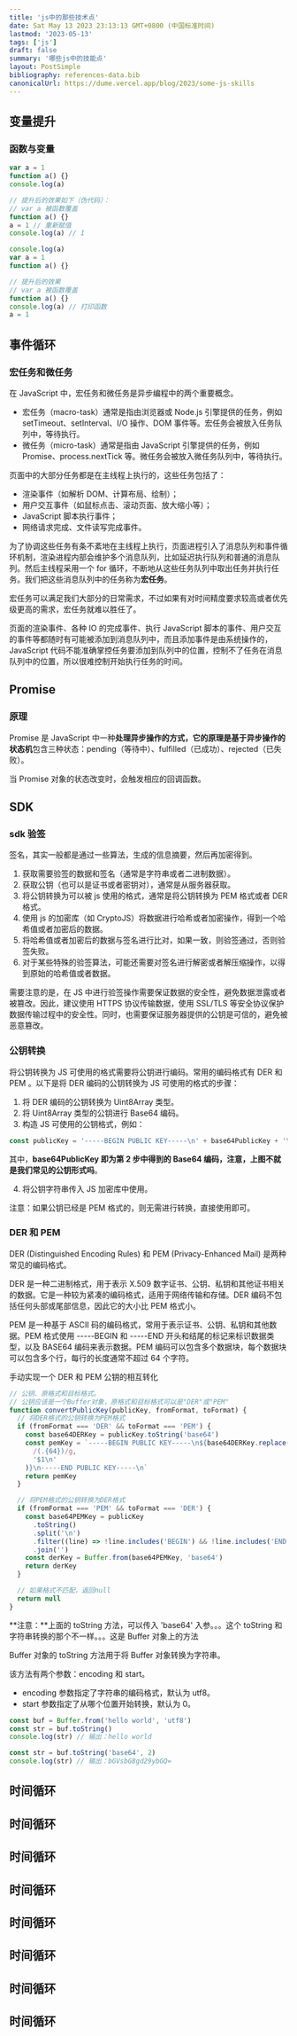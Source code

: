 ```yaml
---
title: 'js中的那些技术点'
date: Sat May 13 2023 23:13:13 GMT+0800 (中国标准时间)
lastmod: '2023-05-13'
tags: ['js']
draft: false
summary: '哪些js中的技能点'
layout: PostSimple
bibliography: references-data.bib
canonicalUrl: https://dume.vercel.app/blog/2023/some-js-skills
---
```


## 变量提升

### 函数与变量

```js
var a = 1
function a() {}
console.log(a)

// 提升后的效果如下（伪代码）：
// var a 被函数覆盖
function a() {}
a = 1 // 重新赋值
console.log(a) // 1
```

```js
console.log(a)
var a = 1
function a() {}

// 提升后的效果
// var a 被函数覆盖
function a() {}
console.log(a) // 打印函数
a = 1
```

## 事件循环

### 宏任务和微任务

在 JavaScript 中，宏任务和微任务是异步编程中的两个重要概念。

- 宏任务（macro-task）通常是指由浏览器或 Node.js 引擎提供的任务，例如 setTimeout、setInterval、I/O 操作、DOM 事件等。宏任务会被放入任务队列中，等待执行。
- 微任务（micro-task）通常是指由 JavaScript 引擎提供的任务，例如 Promise、process.nextTick 等。微任务会被放入微任务队列中，等待执行。

页面中的大部分任务都是在主线程上执行的，这些任务包括了：

- 渲染事件（如解析 DOM、计算布局、绘制）；
- 用户交互事件（如鼠标点击、滚动页面、放大缩小等）；
- JavaScript 脚本执行事件；
- 网络请求完成、文件读写完成事件。

为了协调这些任务有条不紊地在主线程上执行，页面进程引入了消息队列和事件循环机制，渲染进程内部会维护多个消息队列，比如延迟执行队列和普通的消息队列。然后主线程采用一个 for 循环，不断地从这些任务队列中取出任务并执行任务。我们把这些消息队列中的任务称为**宏任务**。

宏任务可以满足我们大部分的日常需求，不过如果有对时间精度要求较高或者优先级更高的需求，宏任务就难以胜任了。

页面的渲染事件、各种 IO 的完成事件、执行 JavaScript 脚本的事件、用户交互的事件等都随时有可能被添加到消息队列中，而且添加事件是由系统操作的，JavaScript 代码不能准确掌控任务要添加到队列中的位置，控制不了任务在消息队列中的位置，所以很难控制开始执行任务的时间。

## Promise

### 原理

Promise 是 JavaScript 中一种**处理异步操作的方式，它的原理是基于异步操作的状态机**包含三种状态：pending（等待中）、fulfilled（已成功）、rejected（已失败）。

当 Promise 对象的状态改变时，会触发相应的回调函数。

## SDK

### sdk 验签

签名，其实一般都是通过一些算法，生成的信息摘要，然后再加密得到。

1. 获取需要验签的数据和签名（通常是字符串或者二进制数据）。
2. 获取公钥（也可以是证书或者密钥对），通常是从服务器获取。
3. 将公钥转换为可以被 js 使用的格式，通常是将公钥转换为 PEM 格式或者 DER 格式。
4. 使用 js 的加密库（如 CryptoJS）将数据进行哈希或者加密操作，得到一个哈希值或者加密后的数据。
5. 将哈希值或者加密后的数据与签名进行比对，如果一致，则验签通过，否则验签失败。
6. 对于某些特殊的验签算法，可能还需要对签名进行解密或者解压缩操作，以得到原始的哈希值或者数据。

需要注意的是，在 JS 中进行验签操作需要保证数据的安全性，避免数据泄露或者被篡改。因此，建议使用 HTTPS 协议传输数据，使用 SSL/TLS 等安全协议保护数据传输过程中的安全性。同时，也需要保证服务器提供的公钥是可信的，避免被恶意篡改。

### 公钥转换

将公钥转换为 JS 可使用的格式需要将公钥进行编码。常用的编码格式有 DER 和 PEM 。以下是将 DER 编码的公钥转换为 JS 可使用的格式的步骤：

1. 将 DER 编码的公钥转换为 Uint8Array 类型。
2. 将 Uint8Array 类型的公钥进行 Base64 编码。
3. 构造 JS 可使用的公钥格式，例如：

```js
const publicKey = '-----BEGIN PUBLIC KEY-----\n' + base64PublicKey + '\n-----END PUBLIC KEY-----'
```

其中，**base64PublicKey 即为第 2 步中得到的 Base64 编码，注意，上图不就是我们常见的公钥形式吗**。

4. 将公钥字符串传入 JS 加密库中使用。

注意：如果公钥已经是 PEM 格式的，则无需进行转换，直接使用即可。

### DER 和 PEM

DER (Distinguished Encoding Rules) 和 PEM (Privacy-Enhanced Mail) 是两种常见的编码格式。

DER 是一种二进制格式，用于表示 X.509 数字证书、公钥、私钥和其他证书相关的数据。它是一种较为紧凑的编码格式，适用于网络传输和存储。DER 编码不包括任何头部或尾部信息，因此它的大小比 PEM 格式小。

PEM 是一种基于 ASCII 码的编码格式，常用于表示证书、公钥、私钥和其他数据。PEM 格式使用 -----BEGIN 和 -----END 开头和结尾的标记来标识数据类型，以及 BASE64 编码来表示数据。PEM 编码可以包含多个数据块，每个数据块可以包含多个行，每行的长度通常不超过 64 个字符。

手动实现一个 DER 和 PEM 公钥的相互转化

```js
// 公钥、原格式和目标格式。
// 公钥应该是一个Buffer对象，原格式和目标格式可以是"DER"或"PEM"
function convertPublicKey(publicKey, fromFormat, toFormat) {
  // 将DER格式的公钥转换为PEM格式
  if (fromFormat === 'DER' && toFormat === 'PEM') {
    const base64DERKey = publicKey.toString('base64')
    const pemKey = `-----BEGIN PUBLIC KEY-----\n${base64DERKey.replace(
      /(.{64})/g,
      '$1\n'
    )}\n-----END PUBLIC KEY-----\n`
    return pemKey
  }

  // 将PEM格式的公钥转换为DER格式
  if (fromFormat === 'PEM' && toFormat === 'DER') {
    const base64PEMKey = publicKey
      .toString()
      .split('\n')
      .filter((line) => !line.includes('BEGIN') && !line.includes('END'))
      .join('')
    const derKey = Buffer.from(base64PEMKey, 'base64')
    return derKey
  }

  // 如果格式不匹配，返回null
  return null
}
```

**注意：**上面的 toString 方法，可以传入 'base64' 入参。。。这个 toString 和字符串转换的那个不一样。。。这是 Buffer 对象上的方法

Buffer 对象的 toString 方法用于将 Buffer 对象转换为字符串。

该方法有两个参数：encoding 和 start。

- encoding 参数指定了字符串的编码格式，默认为 utf8。
- start 参数指定了从哪个位置开始转换，默认为 0。

```js
const buf = Buffer.from('hello world', 'utf8')
const str = buf.toString()
console.log(str) // 输出：hello world

const str = buf.toString('base64', 2)
console.log(str) // 输出：bGVsbG8gd29ybGQ=
```

## 时间循环

## 时间循环

## 时间循环

## 时间循环

## 时间循环

## 时间循环

## 时间循环

## 时间循环
